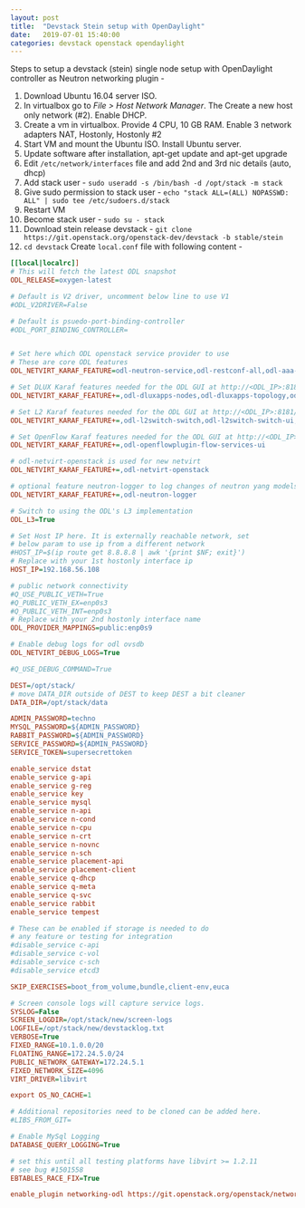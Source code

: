 ```yaml
---
layout: post
title:  "Devstack Stein setup with OpenDaylight"
date:   2019-07-01 15:40:00
categories: devstack openstack opendaylight
---
```


Steps to setup a devstack (stein) single node setup with OpenDaylight controller as Neutron networking plugin -
1. Download Ubuntu 16.04 server ISO.
2. In virtualbox go to *File > Host Network Manager*. The Create a new host only network (#2). Enable DHCP.
3. Create a vm in virtualbox. Provide 4 CPU, 10 GB RAM. Enable 3 network adapters NAT, Hostonly, Hostonly #2
4. Start VM and mount the Ubuntu ISO. Install Ubuntu server.
5. Update software after installation, apt-get update and apt-get upgrade
6. Edit `/etc/network/interfaces` file and add 2nd and 3rd nic details (auto, dhcp)
7. Add stack user - `sudo useradd -s /bin/bash -d /opt/stack -m stack`
8. Give sudo permission to stack user - `echo "stack ALL=(ALL) NOPASSWD: ALL" | sudo tee /etc/sudoers.d/stack`
9. Restart VM
10. Become stack user - `sudo su - stack`
11. Download stein release devstack - `git clone https://git.openstack.org/openstack-dev/devstack -b stable/stein`
12. `cd devstack`
Create `local.conf` file with following content -

```ini
[[local|localrc]]
# This will fetch the latest ODL snapshot
ODL_RELEASE=oxygen-latest

# Default is V2 driver, uncomment below line to use V1
#ODL_V2DRIVER=False

# Default is psuedo-port-binding-controller
#ODL_PORT_BINDING_CONTROLLER=


# Set here which ODL openstack service provider to use
# These are core ODL features
ODL_NETVIRT_KARAF_FEATURE=odl-neutron-service,odl-restconf-all,odl-aaa-authn,odl-dlux-core,odl-mdsal-apidocs

# Set DLUX Karaf features needed for the ODL GUI at http://<ODL_IP>:8181/index.html
ODL_NETVIRT_KARAF_FEATURE+=,odl-dluxapps-nodes,odl-dluxapps-topology,odl-dluxapps-yangui,odl-dluxapps-yangvisualizer

# Set L2 Karaf features needed for the ODL GUI at http://<ODL_IP>:8181/index.html
ODL_NETVIRT_KARAF_FEATURE+=,odl-l2switch-switch,odl-l2switch-switch-ui,odl-ovsdb-hwvtepsouthbound-ui,odl-ovsdb-southbound-impl-ui,odl-netvirt-ui

# Set OpenFlow Karaf features needed for the ODL GUI at http://<ODL_IP>:8181/index.html
ODL_NETVIRT_KARAF_FEATURE+=,odl-openflowplugin-flow-services-ui

# odl-netvirt-openstack is used for new netvirt
ODL_NETVIRT_KARAF_FEATURE+=,odl-netvirt-openstack

# optional feature neutron-logger to log changes of neutron yang models
ODL_NETVIRT_KARAF_FEATURE+=,odl-neutron-logger

# Switch to using the ODL's L3 implementation
ODL_L3=True

# Set Host IP here. It is externally reachable network, set
# below param to use ip from a different network
#HOST_IP=$(ip route get 8.8.8.8 | awk '{print $NF; exit}')
# Replace with your 1st hostonly interface ip
HOST_IP=192.168.56.108

# public network connectivity
#Q_USE_PUBLIC_VETH=True
#Q_PUBLIC_VETH_EX=enp0s3
#Q_PUBLIC_VETH_INT=enp0s3
# Replace with your 2nd hostonly interface name
ODL_PROVIDER_MAPPINGS=public:enp0s9

# Enable debug logs for odl ovsdb
ODL_NETVIRT_DEBUG_LOGS=True

#Q_USE_DEBUG_COMMAND=True

DEST=/opt/stack/
# move DATA_DIR outside of DEST to keep DEST a bit cleaner
DATA_DIR=/opt/stack/data

ADMIN_PASSWORD=techno
MYSQL_PASSWORD=${ADMIN_PASSWORD}
RABBIT_PASSWORD=${ADMIN_PASSWORD}
SERVICE_PASSWORD=${ADMIN_PASSWORD}
SERVICE_TOKEN=supersecrettoken

enable_service dstat
enable_service g-api
enable_service g-reg
enable_service key
enable_service mysql
enable_service n-api
enable_service n-cond
enable_service n-cpu
enable_service n-crt
enable_service n-novnc
enable_service n-sch
enable_service placement-api
enable_service placement-client
enable_service q-dhcp
enable_service q-meta
enable_service q-svc
enable_service rabbit
enable_service tempest

# These can be enabled if storage is needed to do
# any feature or testing for integration
#disable_service c-api
#disable_service c-vol
#disable_service c-sch
#disable_service etcd3

SKIP_EXERCISES=boot_from_volume,bundle,client-env,euca

# Screen console logs will capture service logs.
SYSLOG=False
SCREEN_LOGDIR=/opt/stack/new/screen-logs
LOGFILE=/opt/stack/new/devstacklog.txt
VERBOSE=True
FIXED_RANGE=10.1.0.0/20
FLOATING_RANGE=172.24.5.0/24
PUBLIC_NETWORK_GATEWAY=172.24.5.1
FIXED_NETWORK_SIZE=4096
VIRT_DRIVER=libvirt

export OS_NO_CACHE=1

# Additional repositories need to be cloned can be added here.
#LIBS_FROM_GIT=

# Enable MySql Logging
DATABASE_QUERY_LOGGING=True

# set this until all testing platforms have libvirt >= 1.2.11
# see bug #1501558
EBTABLES_RACE_FIX=True

enable_plugin networking-odl https://git.openstack.org/openstack/networking-odl
```
